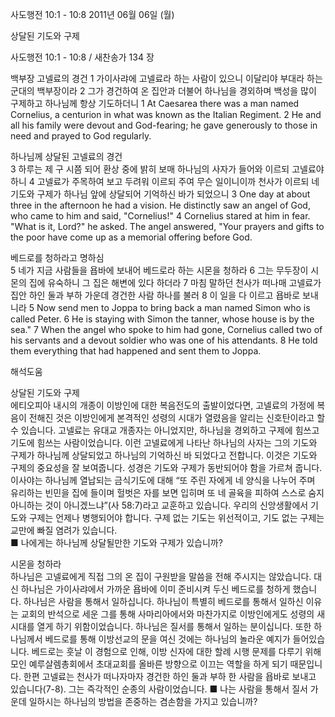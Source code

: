 사도행전 10:1 - 10:8 
2011년 06월 06일 (월)

상달된 기도와 구제



사도행전 10:1 - 10:8 / 새찬송가 134 장


백부장 고넬료의 경건 
1 가이사랴에 고넬료라 하는 사람이 있으니 이달리야 부대라 하는 군대의 백부장이라 2 그가 경건하여 온 집안과 더불어 하나님을 경외하며 백성을 많이 구제하고 하나님께 항상 기도하더니 
1 At Caesarea there was a man named Cornelius, a centurion in what was known as the Italian Regiment. 2 He and all his family were devout and God-fearing; he gave generously to those in need and prayed to God regularly.   

하나님께 상달된 고넬료의 경건  
3 하루는 제 구 시쯤 되어 환상 중에 밝히 보매 하나님의 사자가 들어와 이르되 고넬료야 하니 4 고넬료가 주목하여 보고 두려워 이르되 주여 무슨 일이니이까 천사가 이르되 네 기도와 구제가 하나님 앞에 상달되어 기억하신 바가 되었으니 
3 One day at about three in the afternoon he had a vision. He distinctly saw an angel of God, who came to him and said, "Cornelius!" 4 Cornelius stared at him in fear. "What is it, Lord?" he asked. The angel answered, "Your prayers and gifts to the poor have come up as a memorial offering before God.   

베드로를 청하라고 명하심  
5 네가 지금 사람들을 욥바에 보내어 베드로라 하는 시몬을 청하라 6 그는 무두장이 시몬의 집에 유숙하니 그 집은 해변에 있다 하더라 7 마침 말하던 천사가 떠나매 고넬료가 집안 하인 둘과 부하 가운데 경건한 사람 하나를 불러 8 이 일을 다 이르고 욥바로 보내니라 
5 Now send men to Joppa to bring back a man named Simon who is called Peter. 6 He is staying with Simon the tanner, whose house is by the sea." 7 When the angel who spoke to him had gone, Cornelius called two of his servants and a devout soldier who was one of his attendants. 8 He told them everything that had happened and sent them to Joppa.

해석도움





상달된 기도와 구제  
에티오피아 내시의 개종이 이방인에 대한 복음전도의 출발이었다면, 고넬료의 가정에 복음이 전해진 것은 이방인에게 본격적인 성령의 시대가 열렸음을 알리는 신호탄이라고 할 수 있습니다. 고넬료는 유대교 개종자는 아니었지만, 하나님을 경외하고 구제에 힘쓰고 기도에 힘쓰는 사람이었습니다. 이런 고넬료에게 나타난 하나님의 사자는 그의 기도와 구제가 하나님께 상달되었고 하나님의 기억하신 바 되었다고 전합니다. 이것은 기도와 구제의 중요성을 잘 보여줍니다. 성경은 기도와 구제가 동반되어야 함을 가르쳐 줍니다. 이사야는 하나님께 열납되는 금식기도에 대해 “또 주린 자에게 네 양식을 나누어 주며 유리하는 빈민을 집에 들이며 헐벗은 자를 보면 입히며 또 네 골육을 피하여 스스로 숨지 아니하는 것이 아니겠느냐”(사 58:7)라고 교훈하고 있습니다. 우리의 신앙생활에서 기도와 구제는 언제나 병행되어야 합니다. 구제 없는 기도는 위선적이고, 기도 없는 구제는 교만에 빠질 염려가 있습니다.   
■ 나에게는 하나님께 상달될만한 기도와 구제가 있습니까?   

시몬을 청하라  
하나님은 고넬료에게 직접 그의 온 집이 구원받을 말씀을 전해 주시지는 않았습니다. 대신 하나님은 가이사랴에서 가까운 욥바에 이미 준비시켜 두신 베드로를 청하게 했습니다. 하나님은 사람을 통해서 일하십니다. 하나님이 특별히 베드로를 통해서 일하신 이유는 교회의 반석으로 세운 그를 통해 사마리아에서와 마찬가지로 이방인에게도 성령의 새 시대를 열게 하기 위함이었습니다. 하나님은 질서를 통해서 일하는 분이십니다. 또한 하나님께서 베드로를 통해 이방선교의 문을 여신 것에는 하나님의 놀라운 예지가 들어있습니다. 베드로는 훗날 이 경험으로 인해, 이방 신자에 대한 할례 시행 문제를 다루기 위해 모인 예루살렘총회에서 초대교회를 올바른 방향으로 이끄는 역할을 하게 되기 때문입니다. 한편 고넬료는 천사가 떠나자마자 경건한 하인 둘과 부하 한 사람을 욥바로 보내고 있습니다(7-8). 그는 즉각적인 순종의 사람이었습니다. 
■ 나는 사람을 통해서 질서 가운데 일하시는 하나님의 방법을 존중하는 겸손함을 가지고 있습니까?